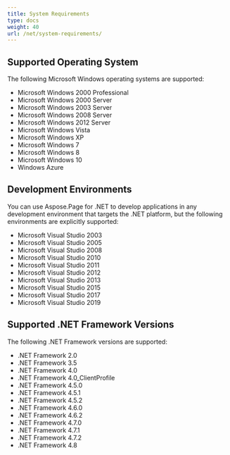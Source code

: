```yaml
---
title: System Requirements
type: docs
weight: 40
url: /net/system-requirements/
---
```


## **Supported Operating System**
The following Microsoft Windows operating systems are supported:

- Microsoft Windows 2000 Professional
- Microsoft Windows 2000 Server
- Microsoft Windows 2003 Server
- Microsoft Windows 2008 Server 
- Microsoft Windows 2012 Server 
- Microsoft Windows Vista
- Microsoft Windows XP
- Microsoft Windows 7
- Microsoft Windows 8
- Microsoft Windows 10
- Windows Azure
## **Development Environments**
You can use Aspose.Page for .NET to develop applications in any development environment that targets the .NET platform, but the following environments are explicitly supported:

- Microsoft Visual Studio 2003
- Microsoft Visual Studio 2005
- Microsoft Visual Studio 2008
- Microsoft Visual Studio 2010
- Microsoft Visual Studio 2011
- Microsoft Visual Studio 2012
- Microsoft Visual Studio 2013
- Microsoft Visual Studio 2015
- Microsoft Visual Studio 2017
- Microsoft Visual Studio 2019
## **Supported .NET Framework Versions**
The following .NET Framework versions are supported:

- .NET Framework 2.0
- .NET Framework 3.5
- .NET Framework 4.0
- .NET Framework 4.0_ClientProfile
- .NET Framework 4.5.0
- .NET Framework 4.5.1
- .NET Framework 4.5.2
- .NET Framework 4.6.0
- .NET Framework 4.6.2
- .NET Framework 4.7.0
- .NET Framework 4.7.1
- .NET Framework 4.7.2
- .NET Framework 4.8
